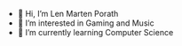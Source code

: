 - 👋 Hi, I’m Len Marten Porath
- 👀 I’m interested in Gaming and Music
- 🌱 I’m currently learning Computer Science

<!---
LenMPorath/LenMPorath is a ✨ special ✨ repository because its `README.md` (this file) appears on your GitHub profile.
You can click the Preview link to take a look at your changes.
--->
